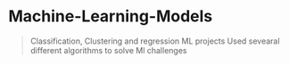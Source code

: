 # Machine-Learning-Models
> Classification, Clustering and regression ML projects
> Used sevearal different algorithms to solve Ml challenges
